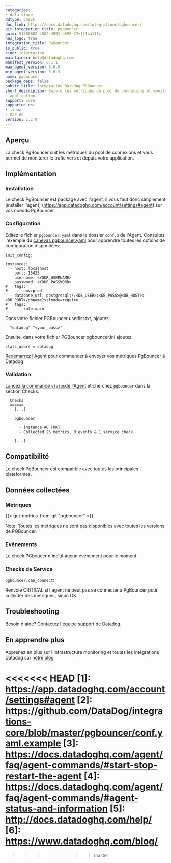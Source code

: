 ```yaml
---
categories:
- data store
ddtype: check
doc_link: https://docs.datadoghq.com/integrations/pgbouncer/
git_integration_title: pgbouncer
guid: 51386802-4502-4991-b592-27eff1ca111c
has_logo: true
integration_title: PGBouncer
is_public: true
kind: integration
maintainer: help@datadoghq.com
manifest_version: 0.1.1
max_agent_version: 6.0.0
min_agent_version: 5.6.3
name: pgbouncer
package_deps: false
public_title: Intégration Datadog-PGBouncer
short_description: Suivre les métriques du pool de connexions et monitorer le trafic vers et depuis votre
  application.
support: core
supported_os:
- linux
- mac_os
version: 1.2.0
---
```


## Aperçu

La check PgBouncer suit les métriques du pool de connexions et vous permet de monitorer le trafic vers et depuis votre application.

## Implémentation
### Installation

Le check PgBouncer est packagé avec l'agent, il vous faut donc simplement [installer l'agent] (https://app.datadoghq.com/account/settings#agent) sur vos noeuds PgBouncer.

### Configuration

Editez le fichier `pgbouncer.yaml` dans le dossier `conf.d` de l'Agent. Consultez l'exemple du [canevas  pgbouncer.yaml](https://github.com/DataDog/integrations-core/blob/master/pgbouncer/conf.yaml.example) pour apprendre toutes les options de configuration disponibles:

```
init_config:

instances:
  - host: localhost
    port: 15433
    username: <YOUR_USERNAME>
    password: <YOUR_PASSWORD>
#   tags:
#     - env:prod
  - database_url: postgresql://<DB_USER>:<DB_PASS>@<DB_HOST>:<DB_PORT>/dbname?sslmode=require
#   tags:
#     - role:main
```

Dans votre fichier PGBouncer userlist.txt, ajoutez
```
  "datadog" "<your_pass>"
```

Ensuite, dans votre fichier PGBouncer pgbouncer.ini ajoutez
```
stats_users = datadog
```

[Redémarrez l'Agent](https://docs.datadoghq.com/agent/faq/agent-commands/#start-stop-restart-the-agent) pour commencer à envoyer vos métriques PgBouncer à Datadog

### Validation

[Lancez la commande `status`de l'Agent](https://docs.datadoghq.com/agent/faq/agent-commands/#agent-status-and-information) et cherchez `pgbouncer` dans la section Checks:

```
  Checks
  ======
    [...]

    pgbouncer
    -------
      - instance #0 [OK]
      - Collected 26 metrics, 0 events & 1 service check

    [...]
```

## Compatibilité

Le check PgBouncer est compatible avec toutes les principales plateformes.

## Données collectées
### Métriques
{{< get-metrics-from-git "pgbouncer" >}}

Note: Toutes les métriques ne sont pas disponibles avec toutes les versions de PGBouncer.

### Evénements
Le check PGboucer n'inclut aucun événement pour le moment.

### Checks de Service

`pgbouncer.can_connect`:

Renvoie CRITICAL si l'agent ne peut pas se connecter à PgBouncer pour collecter des métriques, sinon OK.

## Troubleshooting
Besoin d'aide? Contactez  [l'équipe support de Datadog](http://docs.datadoghq.com/help/).

## En apprendre plus
Apprenez en plus sur l'infrastructure monitoring et toutes les intégrations Datadog sur [notre blog](https://www.datadoghq.com/blog/)

<<<<<<< HEAD
[1]: https://app.datadoghq.com/account/settings#agent
[2]: https://github.com/DataDog/integrations-core/blob/master/pgbouncer/conf.yaml.example
[3]: https://docs.datadoghq.com/agent/faq/agent-commands/#start-stop-restart-the-agent
[4]: https://docs.datadoghq.com/agent/faq/agent-commands/#agent-status-and-information
[5]: http://docs.datadoghq.com/help/
[6]: https://www.datadoghq.com/blog/
=======
>>>>>>> master
